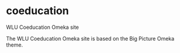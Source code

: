 # coeducation
WLU Coeducation Omeka site

The WLU Coeducation Omeka site is based on the Big Picture Omeka theme. 
